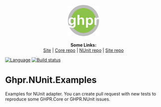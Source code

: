 <p align="center">
  <img src="https://github.com/GHPReporter/GHPReporter.github.io/blob/master/img/logo-small.png?raw=true" alt="Project icon">
  <br><br>
  <b>Some Links:</b><br>
  <a href="https://ghpreporter.github.io/">Site</a> |
  <a href="https://github.com/GHPReporter/Ghpr.Core">Core repo</a> |
  <a href="https://github.com/GHPReporter/Ghpr.NUnit">NUnit repo</a> |
  <a href="https://github.com/GHPReporter/GHPReporter.github.io/">Site repo</a>
</p>

[![Language](http://gh-toprated.info/Badges/LanguageBadge?user=GHPReporter&repo=Ghpr.NUnit.Examples&theme=light&fontWeight=bold)](https://github.com/GHPReporter/Ghpr.NUnit.Examples)
[![Build status](https://ci.appveyor.com/api/projects/status/o75j8g1t4h7qqt6d?svg=true)](https://ci.appveyor.com/project/elv1s42/ghpr-nunit-examples)

# Ghpr.NUnit.Examples

Examples for NUnit adapter. You can create pull request with new tests to reproduce some GHPR.Core or GHPR.NUnit issues.
